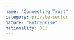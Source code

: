 ```yaml
---
name: "Connecting Trust"
category: private-sector
nature: "Entreprise"
nationality: DEU
---
```

    